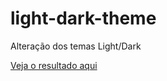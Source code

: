 # light-dark-theme
 
Alteração dos temas Light/Dark

[Veja o resultado aqui](https://lucas5g.github.io/light-dark-theme/)
